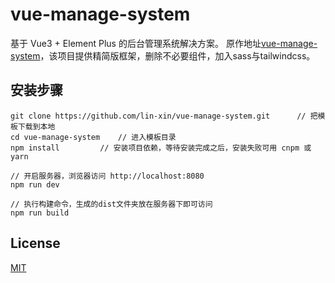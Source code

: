 # vue-manage-system

基于 Vue3 + Element Plus 的后台管理系统解决方案。
原作地址[vue-manage-system](https://github.com/lin-xin/vue-manage-system)，该项目提供精简版框架，删除不必要组件，加入sass与tailwindcss。

## 安装步骤

```
git clone https://github.com/lin-xin/vue-manage-system.git      // 把模板下载到本地
cd vue-manage-system    // 进入模板目录
npm install         // 安装项目依赖，等待安装完成之后，安装失败可用 cnpm 或 yarn

// 开启服务器，浏览器访问 http://localhost:8080
npm run dev

// 执行构建命令，生成的dist文件夹放在服务器下即可访问
npm run build
```

## License

[MIT](https://github.com/lin-xin/vue-manage-system/blob/master/LICENSE)
